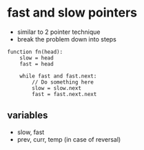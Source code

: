 # fast and slow pointers

- similar to 2 pointer technique
- break the problem down into steps

```
function fn(head):
    slow = head
    fast = head

    while fast and fast.next:
        // Do something here
        slow = slow.next
        fast = fast.next.next
```

## variables

- slow, fast
- prev, curr, temp (in case of reversal)
